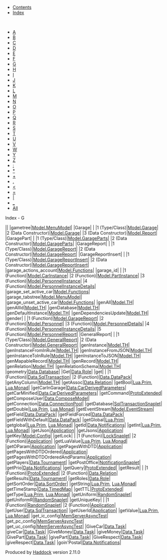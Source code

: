 -   [Contents](index.html)
-   [Index](doc-index.html)

 

-   [A](doc-index-A.html)
-   [B](doc-index-B.html)
-   [C](doc-index-C.html)
-   [D](doc-index-D.html)
-   [E](doc-index-E.html)
-   [F](doc-index-F.html)
-   [G](doc-index-G.html)
-   [H](doc-index-H.html)
-   [I](doc-index-I.html)
-   [J](doc-index-J.html)
-   [K](doc-index-K.html)
-   [L](doc-index-L.html)
-   [M](doc-index-M.html)
-   [N](doc-index-N.html)
-   [O](doc-index-O.html)
-   [P](doc-index-P.html)
-   [Q](doc-index-Q.html)
-   [R](doc-index-R.html)
-   [S](doc-index-S.html)
-   [T](doc-index-T.html)
-   [U](doc-index-U.html)
-   [V](doc-index-V.html)
-   [W](doc-index-W.html)
-   [Y](doc-index-Y.html)
-   [Z](doc-index-Z.html)
-   [:](doc-index-58.html)
-   [\*](doc-index-42.html)
-   [+](doc-index-43.html)
-   [.](doc-index-46.html)
-   [\<](doc-index-60.html)
-   [=](doc-index-61.html)
-   [|](doc-index-124.html)
-   [\_](doc-index-95.html)
-   [All](doc-index-All.html)

Index - G

||
|gametree|[Model.MenuModel](Model-MenuModel.html#v:gametree)|
|Garage| |
|1 (Type/Class)|[Model.Garage](Model-Garage.html#t:Garage)|
|2 (Data Constructor)|[Model.Garage](Model-Garage.html#v:Garage)|
|3 (Data Constructor)|[Model.Report](Model-Report.html#v:Garage)|
|GaragePart| |
|1 (Type/Class)|[Model.GarageParts](Model-GarageParts.html#t:GaragePart)|
|2 (Data Constructor)|[Model.GarageParts](Model-GarageParts.html#v:GaragePart)|
|GarageReport| |
|1 (Type/Class)|[Model.GarageReport](Model-GarageReport.html#t:GarageReport)|
|2 (Data Constructor)|[Model.GarageReport](Model-GarageReport.html#v:GarageReport)|
|GarageReportInsert| |
|1 (Type/Class)|[Model.GarageReportInsert](Model-GarageReportInsert.html#t:GarageReportInsert)|
|2 (Data Constructor)|[Model.GarageReportInsert](Model-GarageReportInsert.html#v:GarageReportInsert)|
|garage\_actions\_account|[Model.Functions](Model-Functions.html#v:garage_actions_account)|
|garage\_id| |
|1 (Function)|[Model.CarInstance](Model-CarInstance.html#v:garage_id)|
|2 (Function)|[Model.PartInstance](Model-PartInstance.html#v:garage_id)|
|3 (Function)|[Model.PersonnelInstance](Model-PersonnelInstance.html#v:garage_id)|
|4 (Function)|[Model.PersonnelInstanceDetails](Model-PersonnelInstanceDetails.html#v:garage_id)|
|garage\_set\_active\_car|[Model.Functions](Model-Functions.html#v:garage_set_active_car)|
|garage\_tabstree|[Model.MenuModel](Model-MenuModel.html#v:garage_tabstree)|
|garage\_unset\_active\_car|[Model.Functions](Model-Functions.html#v:garage_unset_active_car)|
|genAll|[Model.TH](Model-TH.html#v:genAll)|
|genAllId|[Model.TH](Model-TH.html#v:genAllId)|
|genDatabase|[Model.TH](Model-TH.html#v:genDatabase)|
|genDefaultInstance|[Model.TH](Model-TH.html#v:genDefaultInstance)|
|genDependenciesUpdate|[Model.TH](Model-TH.html#v:genDependenciesUpdate)|
|gender| |
|1 (Function)|[Model.GarageReport](Model-GarageReport.html#v:gender)|
|2 (Function)|[Model.Personnel](Model-Personnel.html#v:gender)|
|3 (Function)|[Model.PersonnelDetails](Model-PersonnelDetails.html#v:gender)|
|4 (Function)|[Model.PersonnelInstanceDetails](Model-PersonnelInstanceDetails.html#v:gender)|
|5 (Function)|[Model.PersonnelReport](Model-PersonnelReport.html#v:gender)|
|GeneralReport| |
|1 (Type/Class)|[Model.GeneralReport](Model-GeneralReport.html#t:GeneralReport)|
|2 (Data Constructor)|[Model.GeneralReport](Model-GeneralReport.html#v:GeneralReport)|
|genInstance|[Model.TH](Model-TH.html#v:genInstance)|
|genInstanceFromInRule|[Model.TH](Model-TH.html#v:genInstanceFromInRule)|
|genInstanceFromJSON|[Model.TH](Model-TH.html#v:genInstanceFromJSON)|
|genInstanceToInRule|[Model.TH](Model-TH.html#v:genInstanceToInRule)|
|genInstanceToJSON|[Model.TH](Model-TH.html#v:genInstanceToJSON)|
|genMapableRecord|[Model.TH](Model-TH.html#v:genMapableRecord)|
|genRecord|[Model.TH](Model-TH.html#v:genRecord)|
|genRelation|[Model.TH](Model-TH.html#v:genRelation)|
|genRelationSchema|[Model.TH](Model-TH.html#v:genRelationSchema)|
|geometry|[Data.Database](Data-Database.html#v:geometry)|
|Get|[Data.Role](Data-Role.html#v:Get)|
|get| |
|1 (Function)|[Data.SqlTransaction](Data-SqlTransaction.html#v:get)|
|2 (Function)|[Data.DataPack](Data-DataPack.html#v:get)|
|getAnyColumn|[Model.TH](Model-TH.html#v:getAnyColumn)|
|getAssoc|[Data.Relation](Data-Relation.html#v:getAssoc)|
|getBool|[Lua.Prim](Lua-Prim.html#v:getBool), [Lua.Monad](Lua-Monad.html#v:getBool)|
|getCarInGarage|[Data.CarDerivedParameters](Data-CarDerivedParameters.html#v:getCarInGarage)|
|getCarMinified|[Data.CarDerivedParameters](Data-CarDerivedParameters.html#v:getCarMinified)|
|getCommand|[ProtoExtended](ProtoExtended.html#v:getCommand)|
|getComposeUser|[Data.ComposeModel](Data-ComposeModel.html#v:getComposeUser)|
|getConnection|[Data.ConnectionPool](Data-ConnectionPool.html#v:getConnection)|
|getDatabase|[SqlTransactionSnaplet](SqlTransactionSnaplet.html#v:getDatabase)|
|getDouble|[Lua.Prim](Lua-Prim.html#v:getDouble), [Lua.Monad](Lua-Monad.html#v:getDouble)|
|getEventStream|[Model.EventStream](Model-EventStream.html#v:getEventStream)|
|getField|[Data.DataPack](Data-DataPack.html#v:getField)|
|getFieldForced|[Data.DataPack](Data-DataPack.html#v:getFieldForced)|
|getFieldWithDefault|[Data.DataPack](Data-DataPack.html#v:getFieldWithDefault)|
|getGlobal|[Lua.Prim](Lua-Prim.html#v:getGlobal)|
|getglobal|[Lua.Prim](Lua-Prim.html#v:getglobal), [Lua.Monad](Lua-Monad.html#v:getglobal)|
|getId|[Data.Notifications](Data-Notifications.html#v:getId)|
|getInt|[Lua.Prim](Lua-Prim.html#v:getInt), [Lua.Monad](Lua-Monad.html#v:getInt)|
|getJson|[Application](Application.html#v:getJson)|
|getJsons|[Application](Application.html#v:getJsons)|
|getKey|[Model.Config](Model-Config.html#v:getKey)|
|getLock| |
|1 (Function)|[LockSnaplet](LockSnaplet.html#v:getLock)|
|2 (Function)|[Application](Application.html#v:getLock)|
|getLuaValue|[Lua.Prim](Lua-Prim.html#v:getLuaValue), [Lua.Monad](Lua-Monad.html#v:getLuaValue)|
|getOParam|[Application](Application.html#v:getOParam)|
|getPagesWithDTD|[Application](Application.html#v:getPagesWithDTD)|
|getPagesWithDTDOrdered|[Application](Application.html#v:getPagesWithDTDOrdered)|
|getPagesWithDTDOrderedAndParams|[Application](Application.html#v:getPagesWithDTDOrderedAndParams)|
|getPlayers|[Data.Tournament](Data-Tournament.html#v:getPlayers)|
|getPostOffice|[NotificationSnaplet](NotificationSnaplet.html#v:getPostOffice)|
|getPrio|[Data.Notifications](Data-Notifications.html#v:getPrio)|
|getQuery|[ProtoExtended](ProtoExtended.html#v:getQuery)|
|getResult| |
|1 (Function)|[ProtoExtended](ProtoExtended.html#v:getResult)|
|2 (Function)|[Data.Relation](Data-Relation.html#v:getResult)|
|getResults|[Data.Tournament](Data-Tournament.html#v:getResults)|
|getRoles|[Data.Role](Data-Role.html#v:getRoles)|
|getSortOrder|[Data.SortOrder](Data-SortOrder.html#v:getSortOrder)|
|getString|[Lua.Prim](Lua-Prim.html#v:getString), [Lua.Monad](Lua-Monad.html#v:getString)|
|getTimeStamp|[Data.TimedMap](Data-TimedMap.html#v:getTimeStamp)|
|getTTL|[ProtoExtended](ProtoExtended.html#v:getTTL)|
|getType|[Lua.Prim](Lua-Prim.html#v:getType), [Lua.Monad](Lua-Monad.html#v:getType)|
|getUniform|[RandomSnaplet](RandomSnaplet.html#v:getUniform)|
|getUniformR|[RandomSnaplet](RandomSnaplet.html#v:getUniformR)|
|getUniqueKey| |
|1 (Function)|[RandomSnaplet](RandomSnaplet.html#v:getUniqueKey)|
|2 (Function)|[Application](Application.html#v:getUniqueKey)|
|getUser|[Data.SqlTransaction](Data-SqlTransaction.html#v:getUser)|
|getUserId|[Application](Application.html#v:getUserId)|
|getValue|[Lua.Prim](Lua-Prim.html#v:getValue), [Lua.Monad](Lua-Monad.html#v:getValue)|
|get\_ic\_config|[MemServerAsyncTest](MemServerAsyncTest.html#v:get_ic_config)|
|get\_pc\_config|[MemServerAsyncTest](MemServerAsyncTest.html#v:get_pc_config)|
|get\_uc\_config|[MemServerAsyncTest](MemServerAsyncTest.html#v:get_uc_config)|
|GiveCar|[Data.Task](Data-Task.html#v:GiveCar)|
|giveCar|[Data.Task](Data-Task.html#v:giveCar)|
|GiveMoney|[Data.Task](Data-Task.html#v:GiveMoney)|
|giveMoney|[Data.Task](Data-Task.html#v:giveMoney)|
|GivePart|[Data.Task](Data-Task.html#v:GivePart)|
|givePart|[Data.Task](Data-Task.html#v:givePart)|
|GiveRespect|[Data.Task](Data-Task.html#v:GiveRespect)|
|giveRespect|[Data.Task](Data-Task.html#v:giveRespect)|
|goin'Postal|[Data.Notifications](Data-Notifications.html#v:goin-39-Postal)|

Produced by [Haddock](http://www.haskell.org/haddock/) version 2.11.0

